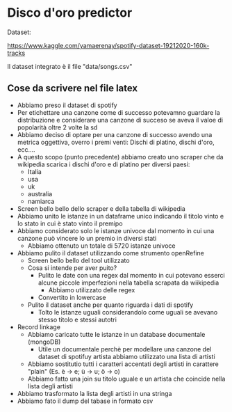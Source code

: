 # Disco d'oro predictor

Dataset:

https://www.kaggle.com/yamaerenay/spotify-dataset-19212020-160k-tracks

Il dataset integrato è il file "data/songs.csv"

## Cose da scrivere nel file latex
- Abbiamo preso il dataset di spotify
- Per etichettare una canzone come di successo potevamno guardare la distribuzione e considerare una canzone di succeso se aveva il valoe di popolarità oltre 2 volte la sd
- Abbiamo deciso di optare per una canzone di successo avendo una metrica oggettiva, overro i premi venti: Dischi di platino, dischi d'oro, ecc....
- A questo scopo (punto precedente) abbiamo creato uno scraper che da wikipedia scarica i dischi d'oro e di platino per diversi paesi:
    - Italia
    - usa
    - uk
    - australia
    - namiarca
- Screen bello bello dello scraper e della tabella di wikipedia
- Abbiamo unito le istanze in un dataframe unico indicando il titolo vinto e lo stato in cui è stato vinto il premipo
- Abbiamo considerato solo le istanze univoce dal momento in cui una canzone può vincere lo un premio in diversi stati 
    - Abbiamo ottenuto un totale di 5720 istanze univoce
- Abbiamo pulito il dataset utilizzando come strumento openRefine
    - Screen bello bello del tool utilizzato
    - Cosa si intende per aver puito?
        - Pulito le date con una regex dal momento in cui potevano esserci alcune piccole imperfezioni nella tabella scrapata da wiikipedia
            - Abbiamo utilizzato delle regex
        - Convertito in lowercase
    - Pulito il dataset anche per quanto riguarda i dati di spotify
        - Tolto le istanze uguali considerandolo come uguali se avevano stesso titolo e stessi autotri
- Record linkage
    - Abbiamo caricato tutte le istanze in un database documentale (mongoDB)
        - Utile un documentale perchè per modellare una canzone del dataset di spotifuy artista abbiamo utilizzato una lista di artisti
    - Abbiamo sostitutio tutti i caratteri accentati degli artisti in carattere "plain" (Es. è -> e; ù -> u; ö -> o)
    - Abbiamo fatto una join su titolo uguale e un artista che coincide nella lista degli artisti
- Abbiamo trasformato la lista degli artisti in una stringa
- Abbiamo fato il dump del tabase in formato csv
